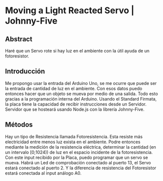 # Moving a Light Reacted Servo | Johnny-Five

## Abstract
Haré que un Servo rote si hay luz en el ambiente con la útil ayuda de un fotoresistor.

## Introducción
Me propongo usar la entrada del Arduino Uno, se me ocurre que puede ser la entrada de cantidad de luz en el ambiente. Con esos datos puedo entonces hacer que un objeto se mueva por medio de una salida. Todo esto gracias a la programación interna del Arduino.
Usando el Standard Firmata, la placa tiene la capacidad de recibir instrucciones desde un Servidor. Servidor que se hosteará usando Node.js con la librería Johnny-Five.

## Métodos
Hay un tipo de Resistencia llamada Fotoresistencia. Esta resiste más electricidad entre menos luz exista en el ambiente. Podre entonces mediante la medición de la resistencia eléctrica, determinar la cantidad (en un intervalo [0;1024)) de luz en el espacio incidente de la fotoresistencia. Con este input recibido por la Placa, puedo programar que un servo se mueva.
Habrá un Led de comprobación conectado al puerto 13, el Servo estará conectado al puerto 2. Y la diferencia de resistencia del Fotoresistor estará conectada al input análogo A0.

